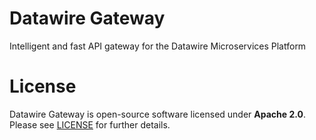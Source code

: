 # Datawire Gateway

Intelligent and fast API gateway for the Datawire Microservices Platform

# License

Datawire Gateway is open-source software licensed under **Apache 2.0**. Please see [LICENSE](LICENSE) for further details.
